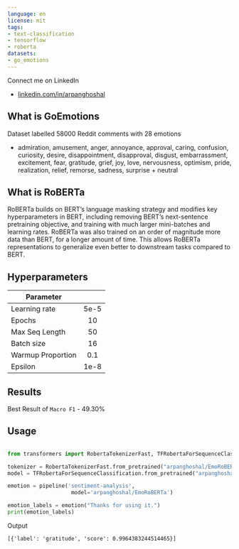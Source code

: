 ```yaml
---
language: en
license: mit
tags:
- text-classification
- tensorflow
- roberta
datasets:
- go_emotions
---
```


Connect me on LinkedIn
- [linkedin.com/in/arpanghoshal](https://www.linkedin.com/in/arpanghoshal)


## What is GoEmotions

Dataset labelled 58000 Reddit comments with 28 emotions

- admiration, amusement, anger, annoyance, approval, caring, confusion, curiosity, desire, disappointment, disapproval, disgust, embarrassment, excitement, fear, gratitude, grief, joy, love, nervousness, optimism, pride, realization, relief, remorse, sadness, surprise + neutral


## What is RoBERTa

RoBERTa builds on BERT’s language masking strategy and modifies key hyperparameters in BERT, including removing BERT’s next-sentence pretraining objective, and training with much larger mini-batches and learning rates. RoBERTa was also trained on an order of magnitude more data than BERT, for a longer amount of time. This allows RoBERTa representations to generalize even better to downstream tasks compared to BERT.


## Hyperparameters

| Parameter         |      |
| ----------------- | :---: |
| Learning rate     | 5e-5 |
| Epochs            |   10 |
| Max Seq Length    |   50 |
| Batch size        |   16 |
| Warmup Proportion | 0.1 |
| Epsilon      | 1e-8 |


## Results

Best Result of `Macro F1` - 49.30%

## Usage

```python

from transformers import RobertaTokenizerFast, TFRobertaForSequenceClassification, pipeline

tokenizer = RobertaTokenizerFast.from_pretrained("arpanghoshal/EmoRoBERTa")
model = TFRobertaForSequenceClassification.from_pretrained("arpanghoshal/EmoRoBERTa")

emotion = pipeline('sentiment-analysis', 
                    model='arpanghoshal/EmoRoBERTa')

emotion_labels = emotion("Thanks for using it.")
print(emotion_labels)

```
Output 

```
[{'label': 'gratitude', 'score': 0.9964383244514465}]
```

